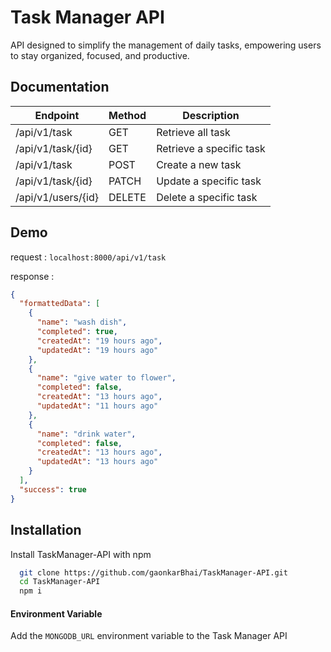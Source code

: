 # Task Manager API
API designed to simplify the management of daily tasks, empowering users to stay organized, focused, and productive.
## Documentation

| Endpoint             | Method | Description                     |
|----------------------|--------|---------------------------------|
| /api/v1/task           | GET    | Retrieve all task              |
| /api/v1/task/{id}      | GET    | Retrieve a specific task        |
| /api/v1/task           | POST   | Create a new task               |
| /api/v1/task/{id}      | PATCH    | Update a specific task          |
| /api/v1/users/{id}      | DELETE | Delete a specific task          |


## Demo
request : `localhost:8000/api/v1/task`

response :
```json
{
  "formattedData": [
    {
      "name": "wash dish",
      "completed": true,
      "createdAt": "19 hours ago",
      "updatedAt": "19 hours ago"
    },
    {
      "name": "give water to flower",
      "completed": false,
      "createdAt": "13 hours ago",
      "updatedAt": "11 hours ago"
    },
    {
      "name": "drink water",
      "completed": false,
      "createdAt": "13 hours ago",
      "updatedAt": "13 hours ago"
    }
  ],
  "success": true
}
```


## Installation

Install TaskManager-API with npm

```bash
  git clone https://github.com/gaonkarBhai/TaskManager-API.git
  cd TaskManager-API
  npm i
```
#### Environment Variable
Add the `MONGODB_URL` environment variable to the Task Manager API